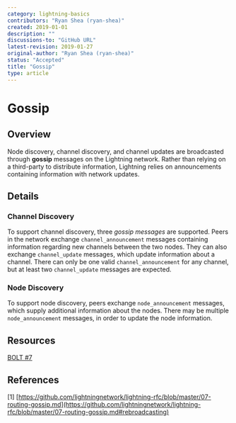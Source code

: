 ```yaml
---
category: lightning-basics
contributors: "Ryan Shea (ryan-shea)"
created: 2019-01-01
description: ""
discussions-to: "GitHub URL"
latest-revision: 2019-01-27
original-author: "Ryan Shea (ryan-shea)"
status: "Accepted"
title: "Gossip"
type: article
---
```


# Gossip

## Overview

Node discovery, channel discovery, and channel updates are broadcasted through **gossip** messages on the Lightning network. Rather than relying on a third-party to distribute information, Lightning relies on announcements containing information with network updates.

## Details

### Channel Discovery

 To support channel discovery, three _gossip messages_ are supported. Peers in the network exchange `channel_announcement` messages containing information regarding new channels between the two nodes. They can also exchange `channel_update` messages, which update information about a channel. There can only be one valid `channel_announcement` for any channel, but at least two `channel_update` messages are expected.

### Node Discovery

To support node discovery, peers exchange `node_announcement` messages, which supply additional information about the nodes. There may be multiple `node_announcement` messages, in order to update the node information.

## Resources

[BOLT \#7](https://github.com/lightningnetwork/lightning-rfc/blob/master/07-routing-gossip.md)

## References

\[1\] [https://github.com/lightningnetwork/lightning-rfc/blob/master/07-routing-gossip.md](https://github.com/lightningnetwork/lightning-rfc/blob/master/07-routing-gossip.md#rebroadcasting)
